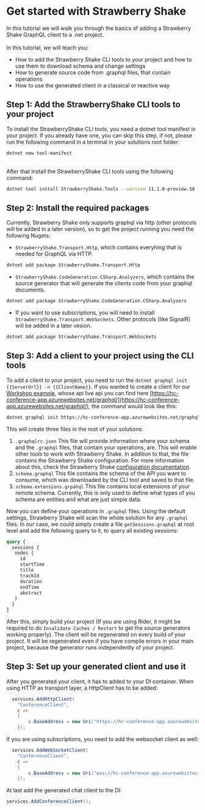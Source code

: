 # Get started with Strawberry Shake
In this tutorial we will walk you through the basics of adding a Strawberry Shake GraphQL client to a .net project. <br>  
In this tutorial, we will teach you:
 - How to add the Strawberry Shake CLI tools to your project and how to use them to download schema and change settings
 - How to generate source code from .graphql files, that contain operations
 - How to use the generated client in a classical or reactive way

## Step 1: Add the StrawberryShake CLI tools to your project
To install the StrawberryShake CLI tools, you need a dotnet tool manifest in your project.
If you already have one, you can skip this step, if not, please run the following command in a terminal
in your solutions root folder:
```bash
dotnet new tool-manifest
```
<br>
After that install the StrawberryShake CLI tools using the following command:

```bash
dotnet tool install StrawberryShake.Tools --version 11.1.0-preview.58 --local
```

## Step 2: Install the required packages
Currently, Strawberry Shake only supports graphql via http (other protocols will be added in a later version), so to get the project running you need the following Nugets:
 - `StrawberryShake.Transport.Http`, which contains everyhing that is needed for GraphQL via HTTP.
```bash
dotnet add package StrawberryShake.Transport.Http
```
 
 - `StrawberryShake.CodeGeneration.CSharp.Analyzers`, which contains the source generator that will generate the clients code from your graphql documents.
```bash
dotnet add package StrawberryShake.CodeGeneration.CSharp.Analyzers
```

 - If you want to use subscriptions, you will need to install `StrawberryShake.Transport.WebSockets`. Other protocols (like SignalR) will be added in a later vesion.
```bash
dotnet add package StrawberryShake.Transport.WebSockets
```

## Step 3: Add a client to your project using the CLI tools
To add a client to your project, you need to run the `dotnet graphql init {{ServerUrl}} -n {{ClientName}}`. If you wanted to create a client for our [Workshop example](https://github.com/ChilliCream/graphql-workshop), whose api live api you can find here [https://hc-conference-app.azurewebsites.net/graphql/](https://hc-conference-app.azurewebsites.net/graphql/), the command would look like this:
```bash
dotnet graphql init https://hc-conference-app.azurewebsites.net/graphql/ -n ConferenceClient
```

This will create three files in the root of your solutions:
1. `.graphqlrc.json` This file will provide information where your schema and the `.graphql` files, that contain your operations, are. This will enable other tools to work with Strawberry Shake. In addition to that, the file contains the Strawberry Shake configuration. For more information about this, check the Strawberry Shake [configuration documentation](./configuration.md).
2. `schema.graphql` This file contains the schema of the API you want to consume, which was downloaded by the CLI tool and saved to that file.
3. `schema.extensions.grpahql` This file contains local extensions of your remote schema. Currently, this is only used to define what types of you schema are entities and what are just simple data.


Now  you can define your operations in `.graphql` files. Using the default settings, Strawberry Shake will scan the whole solution for any `.graphql` files.
In our case, we could simply create a file `getSessions.graphql` at root level and add the following query to it, to query all existing sessions:
```graphql
query {
  sessions {
   nodes {
     id
     startTime
     title
     trackId
     duration
     endTime
     abstract
   } 
  }
}
```

After this, simply build your project (If you are using Rider, it might be required to do `Invalidate Caches / Restart` to get the source generators working properly). The client will be regenerated on every build of your project.
It will be regenerated even if you have compile errors in your main project, because the generator runs independently of your project. 


## Step 3: Set up your generated client and use it
After you generated your client, it has to added to your DI container. When using HTTP as transport layer, a HttpClient has to be added:
```csharp
  services.AddHttpClient(
    "ConferenceClient",
    c =>
    {
        c.BaseAddress = new Uri("https://hc-conference-app.azurewebsites.net/graphql/");
    });
```
If you are using subscriptions, you need to add the websocket client as well:
```csharp
  services.AddWebSocketClient(
    "ConferenceClient",
    c =>
    {
        c.BaseAddress = new Uri("wss://hc-conference-app.azurewebsites.net/graphql/");
    });
```
At last add the generated chat client to the DI:
```csharp
services.AddConferenceClient();
```

